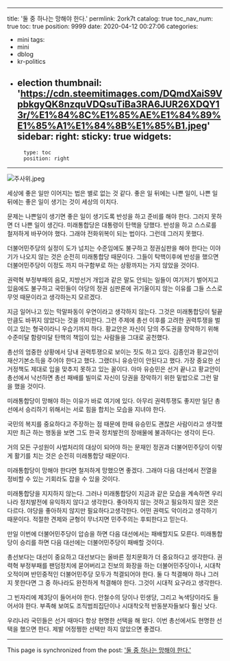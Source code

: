 
---
title: '둘 중 하나는 망해야 한다.'
permlink: 2ork7t
catalog: true
toc_nav_num: true
toc: true
position: 9999
date: 2020-04-12 00:27:06
categories:
- mini
tags:
- mini
- dblog
- kr-politics
- election
thumbnail: 'https://cdn.steemitimages.com/DQmdXaiS9VpbkgyQK8nzquVDQsuTiBa3RA6JUR26XDQY13r/%E1%84%8C%E1%85%AE%E1%84%89%E1%85%A1%E1%84%8B%E1%85%B1.jpeg'
sidebar:
    right:
        sticky: true
widgets:
    -
        type: toc
        position: right
---


![주사위.jpeg](https://cdn.steemitimages.com/DQmdXaiS9VpbkgyQK8nzquVDQsuTiBa3RA6JUR26XDQY13r/%E1%84%8C%E1%85%AE%E1%84%89%E1%85%A1%E1%84%8B%E1%85%B1.jpeg)


세상에 좋은 일만 이어지는 법은 별로 없는 것 같다. 좋은 일 뒤에는 나쁜 일이, 나쁜 일 뒤에는 좋은 일이 생기는 것이 세상의 이치다.

문제는 나쁜일이 생기면 좋은 일이 생기도록 반성을 하고 준비를 해야 한다. 그러지 못하면 더 나쁜 일이 생긴다. 미래통합당은 대통령이 탄핵을 당했다. 반성을 하고 스스로를 철저하게 바꾸어야 했다. 그래야 전화위복이 되는 법이다. 그런데 그러지 못했다.

더불어민주당의 실정이 도가 넘치는 수준임에도 불구하고 정권심판을 해야 한다는 이야기가 나오지 않는 것은 순전히 미래통합당 때문이다. 그들이 탁핵이후에 반성을 했으면 더불어민주당이 이정도 까지 마구함부로 하는 상황까지는 가지 않았을 것이다.

권력혁 부정부패의 음모, 지방선거 개입과 같은 말도 안되는 일들이 여기저기 벌어지고 있음에도 불구하고 국민들이 야당의 정권 심판론에 귀기울이지 않는 이유를 그들 스스로 무엇 때문이라고 생각하는지 모르겠다.

지금 일어나고 있는 막말파동이 우연이라고 생각하지 않는다. 그것은 미래통합당이 털끝만큼도 바뀌지 않았다는 것을 의미한다. 그런 주제에 총선 이후를 고려한 권력투쟁을 벌이고 있는 형국이라니 우습기까지 하다. 황교안은 자신이 당의 주도권을 장악하기 위해 수준미달 함량미달 탄핵의 책임이 있는 사람들을 그대로 공천했다.

총선의 엄중한 상황에서 당내 권력투쟁으로 보이는 짓도 하고 있다. 김종인과 황교안이 재산기본소득을 주어야 한다고 했다. 그랬더니 유승민이 안된다고 했다. 가장 중요한 선거정책도 제대로 입을 맞추지 못하고 있는 꼴이다. 아마 유승민은 선거 끝나고 황교안이 총선에서 낙선하면 총선 패배를 빌미로 자신이 당권을 장악하기 위한 밑밥으로 그런 말을 했을 것이다.

미래통합당이 망해야 하는 이유가 바로 여기에 있다. 아무리 권력투쟁도 좋지만 일단 총선에서 승리하기 위해서는 서로 힘을 합치는 모습을 지녀야 한다.

국민의 복지를 중요하다고 주장하는 점 때문에 한때 유승민도 괜찮은 사람이라고 생각했지만 최근 하는 행동을 보면 그도 한국 정치발전의 장애물에 불과하다는 생각이 든다.

거의 모든 구성원이 사법처리의 대상이 되어야 하는 문재인 정권과 더불어민주당이 이렇게 활기를 치는 것은 순전히 미래통합당 때문이다.

미래통합당이 망해야 한다면 철저하게 망했으면 좋겠다. 그래야 다음 대선에서 전열을 정비할 수 있는 기회라도 잡을 수 있을 것이다.

미래통합당을 지지하지 않는다. 그러나 미래통합당이 지금과 같은 모습을 계속하면 우리나라 정치발전에 유익하지 않다고 생각한다. 좋아하지 않는 것하고 필요하지 않은 것은 다르다. 야당을 좋아하지 않지만 필요하다고생각한다. 어떤 권력도 악이라고 생각하기 때문이다. 적절한 견제와 균형이 무너지면 민주주의는 후퇴한다고 믿는다.

만일 이번에 더불어민주당이 압승을 하면 다음 대선에서는 패배할지도 모른다. 미래통합당이 승리를 하면 다음 대선에는 더불어민주당이 패배할 것이다.

총선보다는 대선이 중요하고 대선보다는 올바른 정치문화가 더 중요하다고 생각한다. 권력혁 부정부패를 팬덤정치에 묻어버리고 진보의 화장을 하는 더불어민주당이나, 시대착오적이며 반민중적인 더불어민주당 모두가 척결되어야 한다. 둘 다 척결해야 하나 그러지 못한다면 그 중 하나라도 완전하게 척결해야 한다. 그것이 시대적 요구라고 생각한다.

그 빈자리에 제3당이 들어서야 한다. 안철수의 당이나 민생당, 그리고 녹색당이라도 들어서야 한다. 부족해 보여도 조직범죄집단이나 시대착오적 반동분자들보다 훨신 낫다.

우리나라 국민들은 선거 때마다 항상 현명한 선택을 해 왔다. 이번 총선에서도 현명한 선택을 했으면 한다. 제발 어정쩡한 선택만 하지 않았으면 좋겠다.

- - -

This page is synchronized from the post: ['둘 중 하나는 망해야 한다.'](https://steemit.com/@oldstone/2ork7t)
